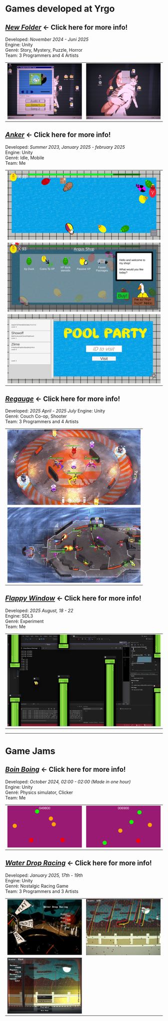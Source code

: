 # Games developed at Yrgo

## [***New Folder***](NewFolder#) ← Click here for more info!

Developed: *November 2024 - Juni 2025*  
Engine: Unity   
Genré: Story, Mystery, Puzzle, Horror   
Team: 3 Programmers and 4 Artists   

<table>
  <tr>
    <td><img src="NewFolder\Images\Mediaplayer.png" /></td>
    <td><img src="NewFolder\Images\RightClick.png" /></td>
  </tr>
</table>

## [***Anker***](Anker#) ← Click here for more info!

Developed: *Summer 2023, January 2025 - february 2025*  
Engine: Unity   
Genré: Idle, Mobile   
Team: Me   

<table>
  <tr>
    <td><img src="Anker\Images\Pool.png" /></td>
  </tr>
  <tr>
    <td><img src="Anker\Images\Shop.png" /></td>
  </tr>
  <tr>
    <td><img src="Anker\Images\VisitOthers.png" /></td>
  </tr>
</table>

## [***Regauge***](Regauge#) ← Click here for more info!

Developed: *2025 April - 2025 July* 
Engine: Unity   
Genré: Couch Co-op, Shooter   
Team: 3 Programmers and 4 Artists   

<table>
  <tr>
    <td><img src="Regauge\Images\SpinnyPlate.gif" /></td>
  </tr>
  <tr>
    <td><img src="Regauge\Images\4PlayerGameplay.gif" /></td>
  </tr>
</table>

## [***Flappy Window***](FlappyWindow#) ← Click here for more info!

Developed: *2025 August, 18 - 22*     
Engine: SDL3   
Genré: Experiment   
Team: Me  

<table>
  <tr>
    <td><img src="FlappyWindow\Images\Gameplay.png" /></td>
  </tr>
</table>

---

# Game Jams

## [***Boin Boing***](BoinBoing#) ← Click here for more info!

Developed: *October 2024, 02:00 - 02:00 (Made in one hour)*     
Engine: Unity   
Genré: Physics simulator, Clicker   
Team: Me

<table>
  <tr>
    <td><img src="BoinBoing\Images\Screenshot1.png" /></td>
    <td><img src="BoinBoing\Images\Screenshot2.png" /></td>
  </tr>
</table>

## [***Water Drop Racing***](WaterDropRacing#) ← Click here for more info!

Developed: *January 2025, 17th - 19th*  
Engine: Unity   
Genré: Nostalgic Racing Game  
Team: 3 Programmers and 3 Artists

<table>
  <tr>
    <td><img src="WaterDropRacing\Images\MainMenu.png" /></td>
    <td><img src="WaterDropRacing\Images\Gameplay.png" /></td>
  </tr>
  <tr>
    <td><img src="WaterDropRacing\Images\Finished.png" /></td>
  </tr>
</table>
